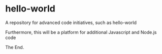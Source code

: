 # hello-world
A repository for advanced code initiatives, such as hello-world

Furthermore, this will be a platform for additional Javascript and Node.js code

The End.
